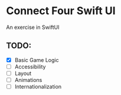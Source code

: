 # Connect Four Swift UI

An exercise in SwiftUI

## TODO:
- [x] Basic Game Logic
- [ ] Accessibility
- [ ] Layout
- [ ] Animations
- [ ] Internationalization
